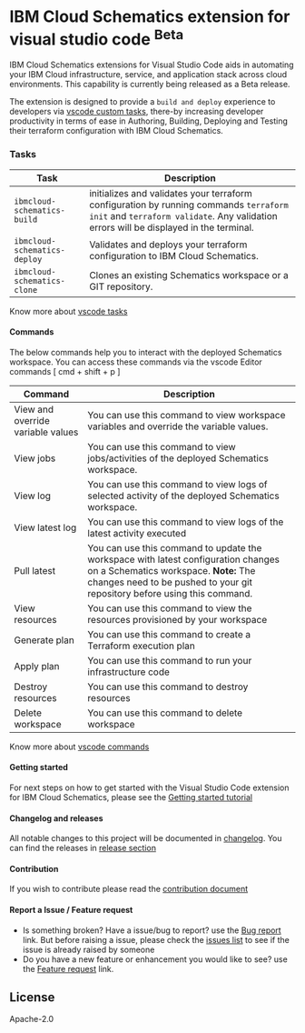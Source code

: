 # IBM Cloud Schematics extension for visual studio code <sup>Beta</sup>

IBM Cloud Schematics extensions for Visual Studio Code aids in automating your IBM Cloud infrastructure, service, and application stack across cloud environments. This capability is currently being released as a Beta release.

The extension is designed to provide a `build and deploy` experience to developers via [vscode custom tasks](https://code.visualstudio.com/docs/editor/tasks#_custom-tasks), there-by increasing developer productivity in terms of ease in Authoring, Building, Deploying and Testing their terraform configuration with IBM Cloud Schematics.

### Tasks

| Task                         | Description                                                                                                                                                                    |
| ---------------------------- | ------------------------------------------------------------------------------------------------------------------------------------------------------------------------------ |
| `ibmcloud-schematics-build`  | initializes and validates your terraform configuration by running commands `terraform init` and `terraform validate`. Any validation errors will be displayed in the terminal. |
| `ibmcloud-schematics-deploy` | Validates and deploys your terraform configuration to IBM Cloud Schematics.                                                                                                    |
| `ibmcloud-schematics-clone`  | Clones an existing Schematics workspace or a GIT repository.                                                                                                                   |

Know more about [vscode tasks](https://code.visualstudio.com/docs/editor/tasks)

#### Commands

The below commands help you to interact with the deployed Schematics workspace. You can access these commands via the vscode Editor commands [ cmd + shift + p ]

| Command                           | Description                                                                                                                                                                                             |
| --------------------------------- | ------------------------------------------------------------------------------------------------------------------------------------------------------------------------------------------------------- |
| View and override variable values | You can use this command to view workspace variables and override the variable values.                                                                                                                  |
| View jobs                         | You can use this command to view jobs/activities of the deployed Schematics workspace.                                                                                                                  |
| View log                          | You can use this command to view logs of selected activity of the deployed Schematics workspace.                                                                                                        |
| View latest log                   | You can use this command to view logs of the latest activity executed                                                                                                                                   |
| Pull latest                       | You can use this command to update the workspace with latest configuration changes on a Schematics workspace. **Note:** The changes need to be pushed to your git repository before using this command. |
| View resources                    | You can use this command to view the resources provisioned by your workspace                                                                                                                            |
| Generate plan                     | You can use this command to create a Terraform execution plan                                                                                                                                           |
| Apply plan                        | You can use this command to run your infrastructure code                                                                                                                                                |
| Destroy resources                 | You can use this command to destroy resources                                                                                                                                                           |
| Delete workspace                  | You can use this command to delete workspace                                                                                                                                                            |

Know more about [vscode commands](https://code.visualstudio.com/docs/getstarted/userinterface#_command-palette)

#### Getting started

For next steps on how to get started with the Visual Studio Code extension for IBM Cloud Schematics, please see the [Getting started tutorial](tutorial/README.md)

#### Changelog and releases

All notable changes to this project will be documented in [changelog](CHANGELOG.md). You can find the releases in [release section](https://github.com/IBM-Cloud/vscode-ibmcloud-schematics/releases)

#### Contribution

If you wish to contribute please read the [contribution document](CONTRIBUTE.md)

#### Report a Issue / Feature request

-   Is something broken? Have a issue/bug to report? use the [Bug report](https://github.com/IBM-Cloud/vscode-ibmcloud-schematics/issues/new?assignees=&labels=&template=bug_report.md&title=) link. But before raising a issue, please check the [issues list](https://github.com/IBM-Cloud/vscode-ibmcloud-schematics/issues) to see if the issue is already raised by someone
-   Do you have a new feature or enhancement you would like to see? use the [Feature request](https://github.com/IBM-Cloud/vscode-ibmcloud-schematics/issues/new?assignees=&labels=&template=feature_request.md&title=) link.

## License

Apache-2.0
